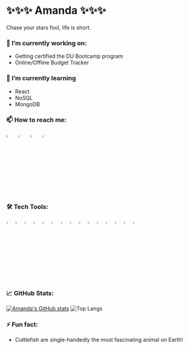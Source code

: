 # ✨✨✨ Amanda ✨✨✨
Chase your stars fool, life is short.

### 🔭 I’m currently working on:

- Getting certified the DU Bootcamp program
- Online/Offline Budget Tracker

### 🌱 I’m currently learning

- React
- NoSQL
- MongoDB

### 📫 How to reach me:

<a href="mailto:ahanes35@yahoo.com"><img src="https://img.icons8.com/fluency/48/000000/mailing.png" width="4%"/></a> &nbsp; [<img src="https://img.icons8.com/color/48/000000/linkedin.png" width="4%"/>](https://www.linkedin.com/in/amanda-mcbee-98a586108/) &nbsp; [<img src="https://img.icons8.com/fluent/48/000000/facebook-new.png" width="4%"/>](https://www.facebook.com/amanda.jean.7758) &nbsp; [<img src="https://img.icons8.com/fluent/48/000000/instagram-new.png" width="4%"/>](https://www.instagram.com/amandajean007/)

### 🛠️ Tech Tools:

<div style="margin: 1em 0;">
  <img src="https://cdn.jsdelivr.net/gh/devicons/devicon/icons/javascript/javascript-original.svg" alt="JavasSript" width="4%" />
  <img src="https://cdn.jsdelivr.net/gh/devicons/devicon/icons/html5/html5-original.svg" alt="HTML5" width="4%" />
  <img src="https://cdn.jsdelivr.net/gh/devicons/devicon/icons/css3/css3-original.svg" alt="CSS3" width="4%" />
  <img src="https://cdn.jsdelivr.net/gh/devicons/devicon/icons/jquery/jquery-plain-wordmark.svg" alt="jQuery" width="4%"/>
  <img src="https://cdn.jsdelivr.net/gh/devicons/devicon/icons/github/github-original.svg" alt="GitHub" width="4%" />
  <img src="https://cdn.jsdelivr.net/gh/devicons/devicon/icons/jest/jest-plain.svg" alt="Jest" width="4%" />
  <img src="https://cdn.jsdelivr.net/gh/devicons/devicon/icons/bootstrap/bootstrap-plain-wordmark.svg" alt="bootstrap" width="4%" />
  <img src="https://cdn.jsdelivr.net/gh/devicons/devicon/icons/bulma/bulma-plain.svg" alt="Bulma" width="4%" />
  <img src="https://cdn.jsdelivr.net/gh/devicons/devicon/icons/nodejs/nodejs-original.svg" alt="NodeJs" width="4%" />
  <img src="https://cdn.jsdelivr.net/gh/devicons/devicon/icons/express/express-original-wordmark.svg" alt="express" width="4%"/>
  <img src="https://cdn.jsdelivr.net/gh/devicons/devicon/icons/handlebars/handlebars-original-wordmark.svg" alt="handlebars" width="4%" />
  <img src="https://cdn.jsdelivr.net/gh/devicons/devicon/icons/trello/trello-plain-wordmark.svg" alt="trello" width="4%"/>
  <img src="https://cdn.jsdelivr.net/gh/devicons/devicon/icons/vscode/vscode-original-wordmark.svg" alt="VScode" width="4%" />
  <img src="https://cdn.jsdelivr.net/gh/devicons/devicon/icons/react/react-original.svg" alt="React" width="4%" />
  <img src="https://cdn.jsdelivr.net/gh/devicons/devicon/icons/mongodb/mongodb-original.svg" alt="MongoDB" width="4%" />
</div>

### 📈 GitHub Stats:

[![Amanda's GitHub stats](https://github-readme-stats.vercel.app/api?username=amandajean007)](https://github.com/amandajean007/github-readme-stats)
![Top Langs](https://github-readme-stats.vercel.app/api/top-langs/?username=amandajean007&theme=synthwave)

### ⚡ Fun fact:

- Cuttlefish are single-handedly the most fascinating animal on Earth!
